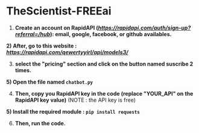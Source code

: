 # TheScientist-FREEai

1) **Create an account on RapidAPI (*https://rapidapi.com/auth/sign-up?referral=/hub*): email, google, facebook, or github availables.**

**2) After, go to this website : *https://rapidapi.com/qewertyyirl/api/models3/***

3) **select the "pricing" section and click on the button named suscribe 2 times.**

**5) Open the file named `chatbot.py`**

4) **Then, copy you RapidAPI key in the code (replace "YOUR_API" on the RapidAPI key value)** (NOTE : the API key is free)

**5) Install the required module : `pip install requests`**

6) **Then, run the code.**


